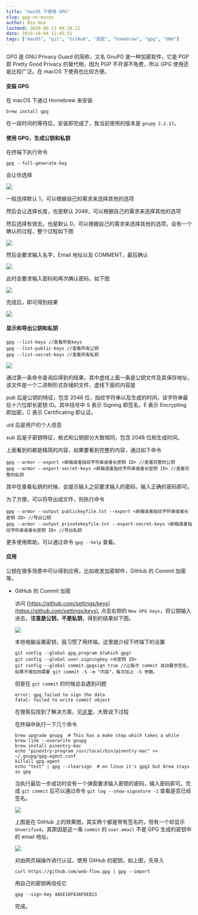 ```yaml
---
title: "macOS 下使用 GPG"
slug: gpg-on-macos
author: Bin Hua
lastmod: 2020-08-13 09:38:12
date: 2019-10-04 11:45:51
tags: ["macOS", "git", "GitHub", "加密", "homebrew", "gpg", "GNU"]
---
```


GPG 是 GNU Privacy Guard 的简称，又名 GnuPG 是一种加密软件，它是 PGP 即 Pretty Good Privacy 的替代物，因为 PGP 不开源不免费，所以 GPG 使用还是比较广泛。在 macOS 下使用也比较方便。

#### 安装 GPG

在 macOS 下通过 Homebrew 来安装

```
brew install gpg
```

在一段时间的等待后，安装即完成了，我当前使用的版本是 `gnupg 2.2.17`。

#### 使用 GPG，生成公钥和私钥

在终端下执行命令

```
gpg --full-generate-key
```

会让你选择

![](/imgs/gpg_01.png)

一般选择默认 1，可以根据自己的需求来选择其他的选项

然后会让选择长度，也是默认 2048，可以根据自己的需求来选择其他的选项

然后选择有效去，也是默认 0，可以根据自己的需求来选择其他的选项，会有一个确认的过程，整个过程如下图

![](/imgs/gpg_02.png)

然后会要求输入名字，Email 地址以及 COMMENT，最后确认

![](/imgs/gpg_03.png)

此时会要求输入密码和再次确认密码，如下图

![](/imgs/gpg_04.png)

完成后，即可得到结果

![](/imgs/gpg_05.png)

#### 显示和导出公钥和私钥

```
gpg --list-keys //查看所有keys
gpg --list-public-keys //查看所有公钥
gpg --list-secret-keys //查看所有私钥
```

![](/imgs/gpg_06.jpg)

通过第一条命令查询后得到的结果，其中虚线上面一条是公钥文件及其保存地址，该文件是一个二进制形式存储的文件，虚线下面的内容是

pub 后是公钥的特征，包含 2048 位，指纹字符串以及生成的时间，该字符串最后十六位即长密钥 ID。其中括号中 S 表示 Signing 即签名，E 表示 Encrypting 即加密，C 表示 Certificating 即认证。

uid 后是用户的个人信息

sub 后是子密钥特征，格式和公钥部分大致相同，包含 2048 位和生成时间。

上面看到的都是精简的内容，如果要看到完整的内容，通过如下命令

```
gpg --armor --export <邮箱或者指纹字符串或者长密钥 ID> //查看完整的公钥
gpg --armor --export-secret-keys <邮箱或者指纹字符串或者长密钥 ID> //查看完整的私钥
```

其中在查看私钥的时候，会提示输入之前要求输入的密码，输入正确的密码即可。

为了方便，可以将导出成文件，则执行命令

```
gpg --armor --output publickeyfile.txt --export <邮箱或者指纹字符串或者长密钥 ID> //导出公钥
gpg --armor --output privatekeyfile.txt --export-secret-keys <邮箱或者指纹字符串或者长密钥 ID> //导出私钥
```

更多使用帮助，可以通过命令 `gpg --help` 查看。

#### 应用

公钥在很多场景中可以得到应用，比如收发加密邮件，GitHub 的 Commit 加密等。

- GitHub 的 Commit 加密

  访问 [https://github.com/settings/keys](https://github.com/settings/keys), 点击右侧的 `New GPG keys`，将公钥输入进去，**注意是公钥，不是私钥**，得到的结果如下图。
  
  ![](/imgs/gpg_07.png)
  
  本地电脑设置密钥，我习惯了用终端，这里就介绍下终端下的设置
  
  ```
  git config --global gpg.program $(which gpg)
  git config --global user.signingkey <长密钥 ID>
  git config --global commit.gpgsign true //让每次 commit 自动要求签名，如果不增加则需要 git commit -S -m "内容"，每次加上 -S 参数。
  ```
  
  但是在 `git commit` 的时候总会遇到问题
  
  ```
  error: gpg failed to sign the data
  fatal: failed to write commit object
  ```
  
  在搜索后找到了解决方案，见[这里](https://community.atlassian.com/t5/Bitbucket-questions/can-t-commit/qaq-p/719732)，大致说下过程
  
  在终端中执行一下几个命令
  
  ```
  brew upgrade gnupg  # This has a make step which takes a while
  brew link --overwrite gnupg
  brew install pinentry-mac
  echo "pinentry-program /usr/local/bin/pinentry-mac" >> ~/.gnupg/gpg-agent.conf
  killall gpg-agent
  echo "test" | gpg --clearsign  # on linux it's gpg2 but brew stays as gpg
  ```
  
  当执行最后一步成功时会有一个弹窗要求输入密钥的密码，输入密码即可。完成 `git commit` 后可以通过命令 `git log --show-signature -1` 查看是否已经签名。
  
  ![](/imgs/gpg_08.png)
  
  上图是在 GitHub 上的效果图，其实两个都是带有签名的，但有一个却显示 `Unverified`，其原因是这一条 `commit` 的 `user.email` 不是 GPG 生成的密钥中的 email 地址。
  
  ![](/imgs/gpg_09.png)
  
  对由网页端操作进行认证，使用 GitHub 的密钥，如上图，先导入
  
  ```
  curl https://github.com/web-flow.gpg | gpg --import
  ```
  
  用自己的密钥再信任它
  
  ```
  gpg --sign-key 4AEE18F83AFDEB23
  ```
  
  完成。